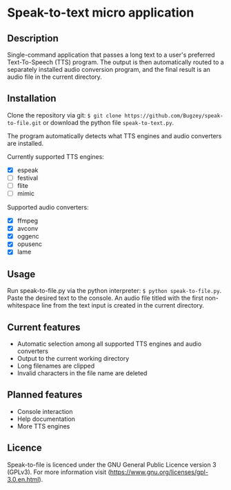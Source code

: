 #	Speak-to-text micro application

## Description
Single-command application that passes a long text to a user's preferred Text-To-Speech (TTS)
program. The output is then automatically routed to a separately installed audio conversion
program, and the final result is an audio file in the current directory.

## Installation
Clone the repository via git: `$ git clone https://github.com/Bugzey/speak-to-file.git` or
download the python file `speak-to-text.py`.

The program automatically detects what TTS engines and audio converters are installed.

Currently supported TTS engines:

- [X] espeak
- [ ] festival
- [ ] flite
- [ ] mimic

Supported audio converters:

- [X] ffmpeg
- [X] avconv
- [X] oggenc
- [X] opusenc
- [X] lame

## Usage
Run speak-to-file.py via the python interpreter: `$ python speak-to-file.py`. Paste the desired
text to the console. An audio file titled with the first non-whitespace line from the text input
is created in the current directory.

## Current features
- Automatic selection among all supported TTS engines and audio converters
- Output to the current working directory
- Long filenames are clipped
- Invalid characters in the file name are deleted

## Planned features
- Console interaction
- Help documentation
- More TTS engines

## Licence
Speak-to-file is licenced under the GNU General Public Licence version 3 (GPLv3). For more information
visit (https://www.gnu.org/licenses/gpl-3.0.en.html).
